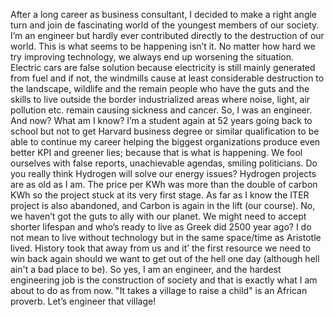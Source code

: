 After a long career as business consultant, I decided to make a right angle turn and join de fascinating world of the youngest members of our society. I’m an engineer but hardly ever contributed directly to the destruction of our world. This is what seems to be happening isn’t it. No matter how hard we try improving technology, we always end up worsening the situation. Electric cars are false solution because electricity is still mainly generated from fuel and if not, the windmills cause at least considerable destruction to the landscape, wildlife and the remain people who have the guts and the skills to live outside the border industrialized areas where noise, light, air pollution etc. remain causing sickness and cancer. So, I was an engineer. And now? What am I know? I’m a student again at 52 years going back to school but not to get Harvard business degree or similar qualification to be able to continue my career helping the biggest organizations produce even better KPI and greener lies; because that is what is happening. We fool ourselves with false reports, unachievable agendas, smiling politicians. Do you really think Hydrogen will solve our energy issues? Hydrogen projects are as old as I am. The price per KWh was more than the double of carbon KWh so the project stuck at its very first stage. As far as I know the ITER project is also abandoned, and Carbon is again in the lift (our course). No, we haven’t got the guts to ally with our planet. We might need to accept shorter lifespan and who’s ready to live as Greek did 2500 year ago? I do not mean to live without technology but in the same space/time as Aristotle lived. History took that away from us and it’ the first resource we need to win back again should we want to get out of the hell one day (although hell ain't a bad place to be). So yes, I am an engineer, and the hardest engineering job is the construction of society and that is exactly what I am about to do as from now. "It takes a village to raise a child" is an African proverb. Let’s engineer that village!
